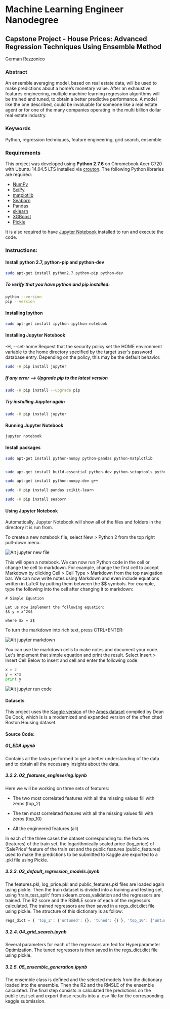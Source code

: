 # Machine Learning Engineer Nanodegree

## Capstone Project - House Prices: Advanced Regression Techniques Using Ensemble Method

German Rezzonico

### Abstract
An ensemble averaging model, based on real estate data, will be used to make predictions about a home’s monetary value. After an exhaustive features engineering, multiple machine learning regression algorithms will be trained and tuned, to obtain a better predictive performance. A model like the one described, could be invaluable for someone like a real estate agent or for one of the many companies operating in the multi billion dollar real estate industry.

### Keywords
Python, regression techniques, feature engineering, grid search, ensemble

### Requirements
This project was developed using **Python 2.7.6** on Chromebook Acer C720 with Ubuntu 14.04.5 LTS installed via [crouton](https://github.com/dnschneid/crouton). The following Python libraries are required:

- [NumPy](http://www.numpy.org/)
- [SciPy](https://www.scipy.org/)
- [matplotlib](http://matplotlib.org/)
- [Seaborn](http://seaborn.pydata.org/)
- [Pandas](http://pandas.pydata.org/)
- [sklearn](http://scikit-learn.org/stable/)
- [XGBoost](https://xgboost.readthedocs.io/en/latest/)
- [Pickle](https://docs.python.org/2/library/pickle.html)

It is also required to have [Jupyter Notebook](http://jupyter.org/) installed to run and execute the code.

### Instructions:

#### Install python 2.7, python-pip and python-dev

```sh
sudo apt-get install python2.7 python-pip python-dev
```

##### To verify that you have python and pip installed:

```sh
python --version
pip --version
```

#### Installing Ipython

```sh
sudo apt-get install ipython ipython-notebook
```

#### Installing Jupyter Notebook
-H, --set-home
Request that the security policy set the HOME environment variable to the home directory specified by the target user's password database entry. Depending on the policy, this may be the default behavior.

```sh
sudo -H pip install jupyter
```

##### If any error --> Upgrade pip to the latest version

```sh
sudo -H pip install --upgrade pip
```

##### Try installing Jupyter again

```sh
sudo -H pip install jupyter
```

#### Running Jupyter Notebook

```sh
jupyter notebook
```

#### Install packages

```sh
sudo apt-get install python-numpy python-pandas python-matplotlib


sudo apt-get install build-essential python-dev python-setuptools python-numpy python-scipy libatlas-dev libatlas3gf-base libfreetype6-dev libpng-dev g++ python-matplotlib

sudo apt-get install python-numpy-dev g++

sudo -H pip install pandas scikit-learn

sudo -H pip install seaborn

```

#### Using Jupyter Notebook

Automatically, Jupyter Notebook will show all of the files and folders in the directory it is run from.

To create a new notebook file, select New > Python 2 from the top right pull-down menu.

![Alt jupyter new file](https://assets.digitalocean.com/articles/jupyter_notebook/create_python2_notebook.png)

This will open a notebook. We can now run Python code in the cell or change the cell to markdown. For example, change the first cell to accept Markdown by clicking Cell > Cell Type > Markdown from the top navigation bar. We can now write notes using Markdown and even include equations written in LaTeX by putting them between the $$ symbols. For example, type the following into the cell after changing it to markdown:

```
# Simple Equation

Let us now implement the following equation:
$$ y = x^2$$

where $x = 2$
```

To turn the markdown into rich text, press CTRL+ENTER:

![Alt jupyter markdown](https://assets.digitalocean.com/articles/jupyter_notebook/markdown_results.png)

You can use the markdown cells to make notes and document your code. Let's implement that simple equation and print the result. Select Insert > Insert Cell Below to insert and cell and enter the following code:

```py
x = 2
y = x*x
print y
```

![Alt jupyter run code](https://assets.digitalocean.com/articles/jupyter_notebook/equations_results.png)

#### Datasets

This project uses the [Kaggle version](https://www.kaggle.com/c/house-prices-advanced-regression-techniques/data) of the [Ames dataset](http://www.amstat.org/publications/jse/v19n3/decock.pdf) compiled by Dean De Cock, which is is a modernized and expanded version of the often cited Boston Housing dataset.

#### Source Code:

##### 01_EDA.ipynb

Contains all the tasks performed to get a better understanding of the data and to obtain all the necessary insights about the data.

##### 3.2.2. 02_features_engineering.ipynb
Here we will be working on three sets of features:

- The two most correlated features with all the missing values fill with zeros (top_2)

- The ten most correlated features with all the missing values fill with zeros (top_10)

- All the engineered features (all)

In each of the three cases the dataset corresponding to: the features (features) of the train set, the logarithmically scaled price (log_price) of ‘SalePrice’ feature of the train set and the public features (public_features) used to make the predictions to be submitted to Kaggle are exported to a .pkl file using Pickle.

##### 3.2.3. 03_default_regression_models.ipynb

The features.pkl, log_price.pkl and public_features.pkl files are loaded again using pickle.
Then the train dataset is divided into a training and testing set, using ‘train_test_split’ from sklearn.cross_validation and the regressors are trained. The R2 score and the RSMLE score of each of the regressors calculated.
The trained regressors are then saved in a regs_dict.dict file using pickle.
The structure of this dictionary is as follow:
```js
regs_dict = { 'top_2': {'untuned': {}, 'tuned': {} }, 'top_10': {'untuned': {}, 'tuned': {} }, 'all': {'untuned': {}, 'tuned': {} } }
```

##### 3.2.4. 04_grid_search.ipynb

Several parameters for each of the regressors are fed for Hyperparameter Optimization. The tuned regressors is then saved in the regs_dict.dict file using pickle.

##### 3.2.5. 05_ensemble_generation.ipynb

The ensemble class is defined and the selected models from the dictionary loaded into the ensemble. Then the R2 and the RMSLE of the ensemble calculated.
The final step consists in calculated the predictions on the public test set and export those results into a .csv file for the corresponding kaggle submission.
